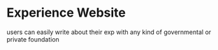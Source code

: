 # Experience Website 

users can easily write about their exp with any kind of governmental or private foundation 